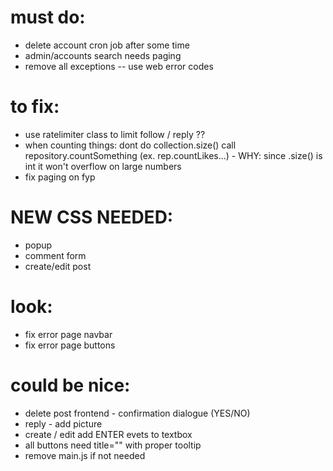 # must do:
- delete account cron job after some time
- admin/accounts search needs paging
- remove all exceptions -- use web error codes

# to fix:
- use ratelimiter class to limit follow / reply ??
- when counting things: dont do collection.size() call repository.countSomething (ex. rep.countLikes...) - WHY: since .size() is int it won't overflow on large numbers
- fix paging on fyp

# NEW CSS NEEDED:
- popup
- comment form
- create/edit post

# look:
- fix error page navbar
- fix error page buttons

# could be nice:
- delete post frontend - confirmation dialogue (YES/NO)
- reply - add picture
- create / edit add ENTER evets to textbox
- all buttons need title="" with proper tooltip
- remove main.js if not needed

